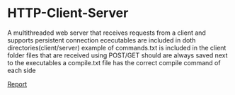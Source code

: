 # HTTP-Client-Server
 A multithreaded web server that receives requests from a client and supports persistent connection
 ececutables are included in doth directories(client/server)
 example of commands.txt is included in the client folder
 files that are received using POST/GET should are always saved next to the executables
 a compile.txt file has the correct compile command of each side

 [Report](https://github.com/AbdelrhmanKassem/HTTP-Client-Server/blob/main/Report.pdf)
